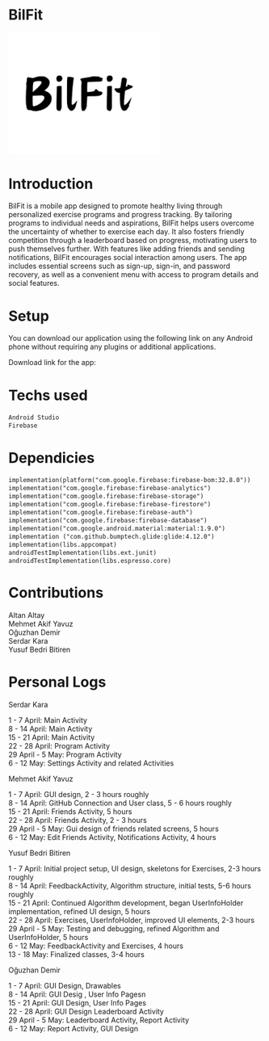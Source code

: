 # BilFit
<img src="app/src/main/res/drawable/bilfit_removebg_preview_1.png" width="300">

# Introduction

BilFit is a mobile app designed to promote healthy living through personalized exercise programs and progress tracking. By tailoring programs to individual needs and aspirations, BilFit helps users overcome the uncertainty of whether to exercise each day. It also fosters friendly competition through a leaderboard based on progress, motivating users to push themselves further. With features like adding friends and sending notifications, BilFit encourages social interaction among users. The app includes essential screens such as sign-up, sign-in, and password recovery, as well as a convenient menu with access to program details and social features.

# Setup
You can download our application using the following link on any Android phone without requiring any plugins or additional applications.

Download link for the app:

# Techs used
    Android Studio
    Firebase

# Dependicies
    
    implementation(platform("com.google.firebase:firebase-bom:32.8.0"))
    implementation("com.google.firebase:firebase-analytics")
    implementation("com.google.firebase:firebase-storage")
    implementation("com.google.firebase:firebase-firestore")
    implementation("com.google.firebase:firebase-auth")
    implementation("com.google.firebase:firebase-database")
    implementation("com.google.android.material:material:1.9.0")
    implementation ("com.github.bumptech.glide:glide:4.12.0")
    implementation(libs.appcompat)
    androidTestImplementation(libs.ext.junit)
    androidTestImplementation(libs.espresso.core)

# Contributions

  Altan Altay <br/>
  Mehmet Akif Yavuz <br/>
  Oğuzhan Demir <br/>
  Serdar Kara <br/>
  Yusuf Bedri Bitiren <br/>

# Personal Logs
Serdar Kara 

1 - 7 April: Main Activity<br/>
8 - 14 April: Main Activity<br/>
15 - 21 April: Main Activity<br/>
22 - 28 April: Program Activity<br/>
29 April - 5 May: Program Activity<br/>
6 - 12 May: Settings Activity and related Activities<br/>

Mehmet Akif Yavuz 

1 - 7 April: GUI design, 2 - 3 hours roughly<br/>
8 - 14 April: GitHub Connection and User class, 5 - 6 hours roughly<br/>
15 - 21 April: Friends Activity, 5 hours<br/>
22 - 28 April: Friends Activity, 2 - 3 hours<br/>
29 April - 5 May: Gui design of friends related screens, 5 hours<br/>
6 - 12 May: Edit Friends Activity, Notifications Activity, 4 hours<br/>

Yusuf Bedri Bitiren
    
1 - 7 April: Initial project setup, UI design, skeletons for Exercises, 2-3 hours roughly<br/>
8 - 14 April: FeedbackActivity, Algorithm structure, initial tests, 5-6 hours roughly<br/>
15 - 21 April: Continued Algorithm development, began UserInfoHolder implementation, refined UI design, 5 hours<br/>
22 - 28 April: Exercises, UserInfoHolder, improved UI elements, 2-3 hours<br/>
29 April - 5 May: Testing and debugging, refined Algorithm and UserInfoHolder, 5 hours<br/>
6 - 12 May: FeedbackActivity and Exercises, 4 hours<br/>
13 - 18 May: Finalized classes, 3-4 hours<br/>

Oğuzhan Demir

1 - 7 April: GUI Design, Drawables<br/>
8 - 14 April: GUI Desig , User Info Pagesn<br/>
15 - 21 April: GUI Design, User Info Pages<br/>
22 - 28 April: GUI Design Leaderboard Activity<br/>
29 April - 5 May: Leaderboard Activity, Report Activity<br/>
6 - 12 May: Report Activity, GUI Design<br/>

    



  
